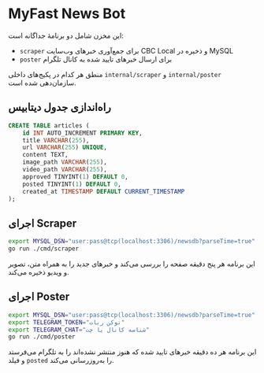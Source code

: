 # MyFast News Bot

این مخزن شامل دو برنامهٔ جداگانه است:

- `scraper` برای جمع‌آوری خبرهای وب‌سایت CBC Local و ذخیره در MySQL
- `poster` برای ارسال خبرهای تایید شده به کانال تلگرام

منطق هر کدام در پکیج‌های داخلی `internal/scraper` و `internal/poster` سازمان‌دهی شده است.

## راه‌اندازی جدول دیتابیس

```sql
CREATE TABLE articles (
    id INT AUTO_INCREMENT PRIMARY KEY,
    title VARCHAR(255),
    url VARCHAR(255) UNIQUE,
    content TEXT,
    image_path VARCHAR(255),
    video_path VARCHAR(255),
    approved TINYINT(1) DEFAULT 0,
    posted TINYINT(1) DEFAULT 0,
    created_at TIMESTAMP DEFAULT CURRENT_TIMESTAMP
);
```

## اجرای Scraper

```bash
export MYSQL_DSN="user:pass@tcp(localhost:3306)/newsdb?parseTime=true"
go run ./cmd/scraper
```
این برنامه هر پنج دقیقه صفحه را بررسی می‌کند و خبرهای جدید را به همراه متن، تصویر و ویدیو ذخیره می‌کند.

## اجرای Poster

```bash
export MYSQL_DSN="user:pass@tcp(localhost:3306)/newsdb?parseTime=true"
export TELEGRAM_TOKEN="توکن ربات"
export TELEGRAM_CHAT="شناسه کانال یا چت"
go run ./cmd/poster
```
این برنامه هر ده دقیقه خبرهای تایید شده که هنوز منتشر نشده‌اند را به تلگرام می‌فرستد و فیلد `posted` را به‌روزرسانی می‌کند.

